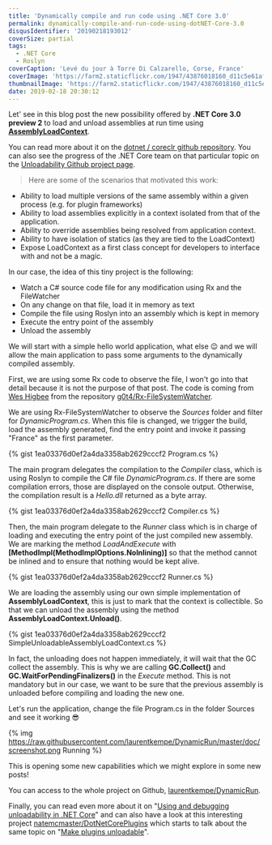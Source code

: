 ```yaml
---
title: 'Dynamically compile and run code using .NET Core 3.0'
permalink: dynamically-compile-and-run-code-using-dotNET-Core-3.0
disqusIdentifier: '20190218193012'
coverSize: partial
tags:
  - .NET Core
  - Roslyn
coverCaption: 'Levé du jour à Torre Di Calzarello, Corse, France'
coverImage: 'https://farm2.staticflickr.com/1947/43876018160_d11c5e61af_b.jpg'
thumbnailImage: 'https://farm2.staticflickr.com/1947/43876018160_d11c5e61af_q.jpg'
date: 2019-02-18 20:30:12
---
```


Let' see in this blog post the new possibility offered by **.NET Core 3.0 preview 2** to load and unload assemblies at run time using **[AssemblyLoadContext](https://github.com/dotnet/coreclr/blob/master/src/System.Private.CoreLib/src/System/Runtime/Loader/AssemblyLoadContext.cs#L14)**.

<!-- more -->

You can read more about it on the [dotnet / coreclr github repository](https://github.com/dotnet/coreclr/blob/master/Documentation/design-docs/assemblyloadcontext.md). You can also see the progress of the .NET Core team on that particular topic on the [Unloadability Github project page](https://github.com/dotnet/coreclr/projects/9).

> Here are some of the scenarios that motivated this work:
- Ability to load multiple versions of the same assembly within a given process (e.g. for plugin frameworks)
- Ability to load assemblies explicitly in a context isolated from that of the application.
- Ability to override assemblies being resolved from application context.
- Ability to have isolation of statics (as they are tied to the LoadContext)
- Expose LoadContext as a first class concept for developers to interface with and not be a magic.

In our case, the idea of this tiny project is the following:
- Watch a C# source code file for any modification using Rx and the FileWatcher
- On any change on that file, load it in memory as text
- Compile the file using Roslyn into an assembly which is kept in memory
- Execute the entry point of the assembly
- Unload the assembly

We will start with a simple hello world application, what else 😉 and we will allow the main application to pass some arguments to the dynamically compiled assembly.

First, we are using some Rx code to observe the file, I won't go into that detail because it is not the purpose of that post. The code is coming from [Wes Higbee](https://github.com/g0t4) from the repository [g0t4/Rx-FileSystemWatcher](https://github.com/g0t4/Rx-FileSystemWatcher).

We are using Rx-FileSystemWatcher to observe the _Sources_ folder and filter for _DynamicProgram.cs_. When this file is changed, we trigger the build, load the assembly generated, find the entry point and invoke it passing "France" as the first parameter.

<div style="clear:both;"></div>{% gist 1ea03376d0ef2a4da3358ab2629cccf2 Program.cs %}

The main program delegates the compilation to the _Compiler_ class, which is using Roslyn to compile the C# file _DynamicProgram.cs_. If there are some compilation errors, those are displayed on the console output. Otherwise, the compilation result is a _Hello.dll_ returned as a byte array.

<div style="clear:both;"></div>{% gist 1ea03376d0ef2a4da3358ab2629cccf2 Compiler.cs %}

Then, the main program delegate to the _Runner_ class which is in charge of loading and executing the entry point of the just compiled new assembly.
We are marking the method *LoadAndExecute* with **[MethodImpl(MethodImplOptions.NoInlining)]** so that the method cannot be inlined and to ensure that nothing would be kept alive.

<div style="clear:both;"></div>{% gist 1ea03376d0ef2a4da3358ab2629cccf2 Runner.cs %}

We are loading the assembly using our own simple implementation of **AssemblyLoadContext**, this is just to mark that the context is collectible. So that we can unload the assembly using the method **AssemblyLoadContext.Unload()**.

<div style="clear:both;"></div>{% gist 1ea03376d0ef2a4da3358ab2629cccf2 SimpleUnloadableAssemblyLoadContext.cs %}

In fact, the unloading does not happen immediately, it will wait that the GC collect the assembly. This is why we are calling **GC.Collect()** and **GC.WaitForPendingFinalizers()** in the *Execute* method. This is not mandatory but in our case, we want to be sure that the previous assembly is unloaded before compiling and loading the new one.

Let's run the application, change the file Program.cs in the folder Sources and see it working 😎

{% img https://raw.githubusercontent.com/laurentkempe/DynamicRun/master/doc/screenshot.png Running %}

This is opening some new capabilities which we might explore in some new posts!

You can access to the whole project on Github, [laurentkempe/DynamicRun](https://github.com/laurentkempe/DynamicRun).

Finally, you can read even more about it on "[Using and debugging unloadability in .NET Core](https://github.com/dotnet/coreclr/blob/a7cbc5c8d1bd48cafec48ac50900ff9e96c1485c/Documentation/project-docs/unloadability-howto.md)" and can also have a look at this interesting project  [natemcmaster/DotNetCorePlugins](https://github.com/natemcmaster/DotNetCorePlugins) which starts to talk about the same topic on "[Make plugins unloadable](https://github.com/natemcmaster/DotNetCorePlugins/issues/16)".
